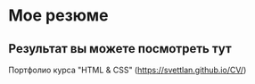 #  Мое резюме

##  Результат вы можете посмотреть тут

Портфолио  курса  "HTML & CSS"  (https://svettlan.github.io/CV/)
